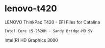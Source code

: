 # lenovo-t420
LENOVO ThinkPad T420 - EFI Files for Catalina


	Intel Core i5-2520M - Sandy Bridge-MB SV
  Intel(R) HD Graphics 3000
  
